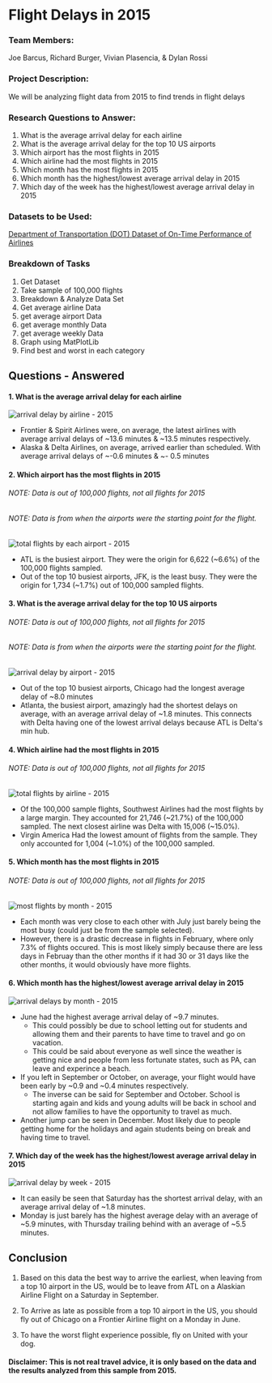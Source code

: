 # Flight Delays in 2015

### Team Members:
Joe Barcus, Richard Burger, Vivian Plasencia, & Dylan Rossi

### Project Description:
We will be analyzing flight data from 2015 to find trends in flight delays

### Research Questions to Answer:
1. What is the average arrival delay for each airline
2. What is the average arrival delay for the top 10 US airports
3. Which airport has the most flights in 2015
4. Which airline had the most flights in 2015
5. Which month has the most flights in 2015
6. Which month has the highest/lowest average arrival delay in 2015
7. Which day of the week has the highest/lowest average arrival delay in 2015

### Datasets to be Used:
 [Department of Transportation (DOT) Dataset of On-Time Performance of Airlines](https://www.kaggle.com/usdot/flight-delays)

### Breakdown of Tasks

1. Get Dataset
2. Take sample of 100,000 flights
3. Breakdown & Analyze Data Set
4. Get average airline Data
5. get average airport Data
6. get average monthly Data
7. get average weekly Data
8. Graph using MatPlotLib
9. Find best and worst in each category

## Questions - Answered
#### 1. What is the average arrival delay for each airline

![arrival delay by airline - 2015](Images/Arrival_Delay_by_airline.png)

* Frontier & Spirit Airlines were, on average, the latest airlines with average arrival delays of ~13.6 minutes & ~13.5 minutes respectively.
* Alaska & Delta Airlines, on average, arrived earlier than scheduled. With average arrival delays of ~-0.6 minutes & ~- 0.5 minutes

#### 2. Which airport has the most flights in 2015

###### NOTE: Data is out of 100,000 flights, not all flights for 2015

###### NOTE: Data is from when the airports were the starting point for the flight.

![total flights by each airport - 2015](Images/total_flights_by_airport.png)

* ATL is the busiest airport. They were the origin for 6,622 (~6.6%) of the 100,000 flights sampled.
* Out of the top 10 busiest airports, JFK, is the least busy. They were the origin for 1,734 (~1.7%) out of 100,000 sampled flights.

#### 3. What is the average arrival delay for the top 10 US airports

###### NOTE: Data is out of 100,000 flights, not all flights for 2015

###### NOTE: Data is from when the airports were the starting point for the flight.

![arrival delay by airport - 2015](Images/arrival_delay_by_airport.png)

* Out of the top 10 busiest airports, Chicago had the longest average delay of ~8.0 minutes
* Atlanta, the busiest airport, amazingly had the shortest delays on average, with an average arrival delay of ~1.8 minutes. This connects with Delta having one of the lowest arrival delays because ATL is Delta's min hub.


#### 4. Which airline had the most flights in 2015

###### NOTE: Data is out of 100,000 flights, not all flights for 2015

![total flights by airline - 2015](Images/total_flights_by_airline.png)

* Of the 100,000 sample flights, Southwest Airlines had the most flights by a large margin. They accounted for 21,746 (~21.7%) of the 100,000 sampled. The next closest airline was Delta with 15,006 (~15.0%).
* Virgin America Had the lowest amount of flights from the sample. They only accounted for 1,004 (~1.0%) of the 100,000 sampled.

#### 5. Which month has the most flights in 2015

###### NOTE: Data is out of 100,000 flights, not all flights for 2015

![most flights by month - 2015](Images/flights_by_month.png)

* Each month was very close to each other with July just barely being the most busy (could just be from the sample selected).
* However, there is a drastic decrease in flights in February, where only 7.3% of flights occured. This is most likely simply because there are less days in Februay than the other months if it had 30 or 31 days like the other months, it would obviously have more flights.

#### 6. Which month has the highest/lowest average arrival delay in 2015

![arrival delays by month - 2015](Images/Arrival_delay_by_month.png)

* June had the highest average arrival delay of ~9.7 minutes.
  - This could possibly be due to school letting out for students and allowing them and their parents to have time to travel and go on vacation.
  - This could be said about everyone as well since the weather is getting nice and people from less fortunate states, such as PA, can leave and experince a beach.
* If you left in September or October, on average, your flight would have been early by ~0.9 and ~0.4 minutes respectively.
  - The inverse can be said for September and October. School is starting again and kids and young adults will be back in school and not allow families to have the opportunity to travel as much.
* Another jump can be seen in December. Most likely due to people getting home for the holidays and again students being on break and having time to travel.

#### 7. Which day of the week has the highest/lowest average arrival delay in 2015

![arrival delay by week - 2015](Images/avg_delay_by_day_of_week.png)

* It can easily be seen that Saturday has the shortest arrival delay, with an average arrival delay of ~1.8 minutes.
* Monday is just barely has the highest average delay with an average of ~5.9 minutes, with Thursday trailing behind with an average of ~5.5 minutes.

## Conclusion
1. Based on this data the best way to arrive the earliest, when leaving from a top 10 airport in the US, would be to leave from ATL on a Alaskian Airline Flight on a Saturday in September.
2. To Arrive as late as possible from a top 10 airport in the US, you should fly out of Chicago on a Frontier Airline flight on a Monday in June.

3. To have the worst flight experience possible, fly on United with your dog.

#### Disclaimer: This is not real travel advice, it is only based on the data and the results analyzed from this sample from 2015.
